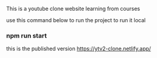 This is a youtube clone website learning from courses

use this command below to run the project to run it local

### npm run start

this is the published version
https://ytv2-clone.netlify.app/

